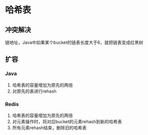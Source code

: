 # 哈希表

## 冲突解决

链地址，Java中如果某个bucket的链表长度大于6，就把链表变成红黑树

## 扩容

### Java

1. 哈希表的容量增加为原先的两倍
2. 对原先的表进行rehash

### Redis

1. 哈希表的容量增加为原先的两倍
2. 对元素操作时，将对应bucket的元素rehash到新的哈希表
3. 所有元素rehash结束，删除旧的哈希表